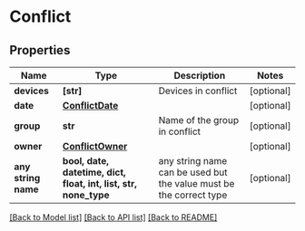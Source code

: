 # Conflict


## Properties
Name | Type | Description | Notes
------------ | ------------- | ------------- | -------------
**devices** | **[str]** | Devices in conflict | [optional] 
**date** | [**ConflictDate**](ConflictDate.md) |  | [optional] 
**group** | **str** | Name of the group in conflict | [optional] 
**owner** | [**ConflictOwner**](ConflictOwner.md) |  | [optional] 
**any string name** | **bool, date, datetime, dict, float, int, list, str, none_type** | any string name can be used but the value must be the correct type | [optional]

[[Back to Model list]](../README.md#documentation-for-models) [[Back to API list]](../README.md#documentation-for-api-endpoints) [[Back to README]](../README.md)


